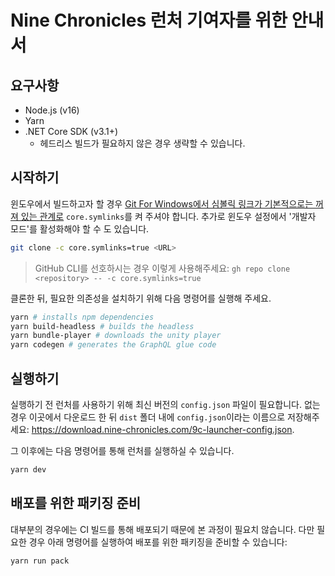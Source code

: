 # Nine Chronicles 런처 기여자를 위한 안내서


## 요구사항
* Node.js (v16)
* Yarn
* .NET Core SDK (v3.1+)
  * 헤드리스 빌드가 필요하지 않은 경우 생략할 수 있습니다.


## 시작하기

윈도우에서 빌드하고자 할 경우 [Git For Windows에서 심볼릭 링크가 기본적으로는 꺼져 있는 관계로](https://github.com/git-for-windows/git/wiki/Symbolic-Links) `core.symlinks`를 켜 주셔야 합니다. 추가로 윈도우 설정에서 '개발자 모드'를 활성화해야 할 수 도 있습니다.

```sh
git clone -c core.symlinks=true <URL>
```

> GitHub CLI를 선호하시는 경우 이렇게 사용해주세요: `gh repo clone <repository> -- -c core.symlinks=true`


클론한 뒤, 필요한 의존성을 설치하기 위해 다음 명령어를 실행해 주세요.

```sh
yarn # installs npm dependencies
yarn build-headless # builds the headless
yarn bundle-player # downloads the unity player
yarn codegen # generates the GraphQL glue code
```

## 실행하기

실행하기 전 런처를 사용하기 위해 최신 버전의 `config.json` 파일이 필요합니다. 없는 경우 이곳에서 다운로드 한 뒤 `dist` 폴더 내에 `config.json`이라는 이름으로 저장해주세요: https://download.nine-chronicles.com/9c-launcher-config.json.

그 이후에는 다음 명령어를 통해 런처를 실행하실 수 있습니다.

```sh
yarn dev
```

## 배포를 위한 패키징 준비

대부분의 경우에는 CI 빌드를 통해 배포되기 때문에 본 과정이 필요치 않습니다. 다만 필요한 경우 아래 명령어를 실행하여 배포를 위한 패키징을 준비할 수 있습니다:

```
yarn run pack
```
